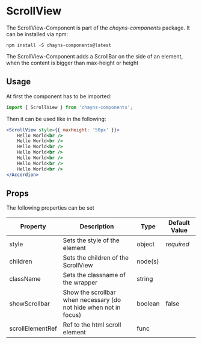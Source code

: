 # ScrollView #

The ScrollView-Component is part of the *chayns-components* package. It can be installed via npm:

    npm install -S chayns-components@latest

The ScrollView-Component adds a ScrollBar on the side of an element, when the content is bigger
than max-height or height


## Usage ##

At first the component has to be imported:

```jsx harmony
import { ScrollView } from 'chayns-components';
```

Then it can be used like in the following:

```jsx harmony
<ScrollView style={{ maxHeight: '50px' }}>
    Hello World<br />
    Hello World<br />
    Hello World<br />
    Hello World<br />
    Hello World<br />
    Hello World<br />
    Hello World<br />
</Accordion>
```


## Props ##

The following properties can be set

| Property      | Description                                                            | Type                       | Default Value |
|---------------|------------------------------------------------------------------------|----------------------------|---------------|
| style         | Sets the style of the element                                          | object                     | *required*    |
| children      | Sets the children of the ScrollView                                    | node(s)                    |               |
| className     | Sets the classname of the wrapper                                      | string                     |               |
| showScrollbar | Show the scrollbar when necessary (do not hide when not in focus)      | boolean                    | false         |
| scrollElementRef | Ref to the html scroll element                                      | func                       |               |
